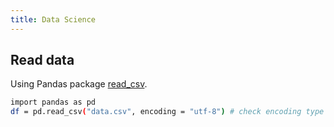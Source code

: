 ```yaml
---
title: Data Science
---
```

## Read data
Using Pandas package  [read_csv](https://pandas.pydata.org/pandas-docs/stable/reference/api/pandas.read_csv.html).
``` bash
import pandas as pd
df = pd.read_csv("data.csv", encoding = "utf-8") # check encoding type such like "utf-16"
``` 
